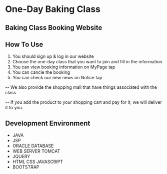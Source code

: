 # One-Day Baking Class
## Baking Class Booking Website


## How To Use
1. You should sign up & log in our website
2. Choose the one-day class that you want to join and fill in the information
3. You can view booking information on MyPage tap
4. You can cancle the booking
5. You can check our new news on Notice tap

-- We also provide the shopping mall that have things associated with the class

-- If you add the product to your shopping cart and pay for it, we will deliver it to you.


## Development Environment
* JAVA
* JSP
* ORACLE DATABASE
* WEB SERVER TOMCAT
* JQUERY
* HTML CSS JAVASCRIPT
* BOOTSTRAP


